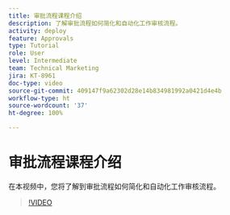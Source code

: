 ```yaml
---
title: 审批流程课程介绍
description: 了解审批流程如何简化和自动化工作审核流程。
activity: deploy
feature: Approvals
type: Tutorial
role: User
level: Intermediate
team: Technical Marketing
jira: KT-8961
doc-type: video
source-git-commit: 409147f9a62302d28e14b834981992a0421d4e4b
workflow-type: ht
source-wordcount: '37'
ht-degree: 100%

---
```


# 审批流程课程介绍

在本视频中，您将了解到审批流程如何简化和自动化工作审核流程。

>[!VIDEO](https://video.tv.adobe.com/v/335224/?quality=12&learn=on)
